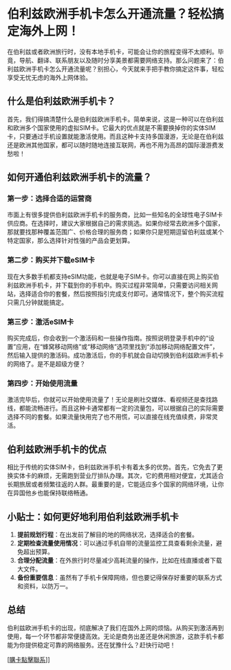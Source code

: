 # 伯利兹欧洲手机卡怎么开通流量？轻松搞定海外上网！

在伯利兹或者欧洲旅行时，没有本地手机卡，可能会让你的旅程变得不太顺利。毕竟，导航、翻译、联系朋友以及随时分享美景都需要网络支持。那么问题来了：伯利兹欧洲手机卡怎么开通流量呢？别担心，今天就来手把手教你搞定这件事，轻松享受无忧无虑的海外上网体验。

## 什么是伯利兹欧洲手机卡？

首先，我们得搞清楚什么是伯利兹欧洲手机卡。简单来说，这是一种可以在伯利兹和欧洲多个国家使用的虚拟SIM卡。它最大的优点就是不需要换掉你的实体SIM卡，只要通过手机设置就能激活使用。而且这种卡支持多国漫游，无论是在伯利兹还是欧洲其他国家，都可以随时随地连接互联网，再也不用为高昂的国际漫游费发愁啦！

## 如何开通伯利兹欧洲手机卡的流量？

### 第一步：选择合适的运营商

市面上有很多提供伯利兹欧洲手机卡的服务商，比如一些知名的全球性电子SIM卡供应商。在选择时，建议大家根据自己的需求挑选。如果你经常去欧洲多个国家，那就要找那种覆盖范围广、价格合理的服务商；如果你只是短期逗留伯利兹或某个特定国家，那么选择针对性强的产品会更划算。

### 第二步：购买并下载eSIM卡

现在大多数手机都支持eSIM功能，也就是电子SIM卡。你可以直接在网上购买伯利兹欧洲手机卡，并下载到你的手机中。购买过程非常简单，只需要访问相关网站，选择适合你的套餐，然后按照指引完成支付即可。通常情况下，整个购买流程只需几分钟就能搞定。

### 第三步：激活eSIM卡

购买完成后，你会收到一个激活码和一些操作指南。按照说明登录手机中的“设置”应用，在“蜂窝移动网络”或“移动网络”选项里找到“添加移动网络配置文件”，然后输入提供的激活码。成功激活后，你的手机就会自动切换到伯利兹欧洲手机卡的网络了。是不是超级方便？

### 第四步：开始使用流量

激活完毕后，你就可以开始使用流量了！无论是刷社交媒体、看视频还是查找路线，都能流畅进行。而且这种卡通常都有一定的流量包，可以根据自己的实际需要选择不同的套餐。如果流量快用完了也不用慌，可以直接在线充值续费，非常灵活。

## 伯利兹欧洲手机卡的优点

相比于传统的实体SIM卡，伯利兹欧洲手机卡有着太多的优势。首先，它免去了更换实体卡的麻烦，无需跑到营业厅排队办理。其次，它的费用相对便宜，尤其适合长期旅居或者频繁往返的人群。最重要的是，它能适应多个国家的网络环境，让你在异国他乡也能保持联络畅通。

## 小贴士：如何更好地利用伯利兹欧洲手机卡

1. **提前规划行程**：在出发前了解目的地的网络状况，选择适合的套餐。
2. **定期检查流量使用情况**：可以通过手机自带的流量监控工具查看剩余流量，避免超出预算。
3. **合理分配流量**：在外旅行时尽量减少高耗流量的操作，比如在线直播或者下载大文件。
4. **备份重要信息**：虽然有了手机卡保障网络，但也要记得保存好重要的联系方式和资料，以防万一。

## 总结

伯利兹欧洲手机卡的出现，彻底解决了我们在国外上网的烦恼。从购买到激活再到使用，每一个环节都非常便捷高效。无论是商务出差还是休闲旅游，这款手机卡都能为你提供稳定可靠的网络服务。还在犹豫什么？赶快行动吧！

[[購卡點擊聯系](https://t.me/s/esim1088)]]